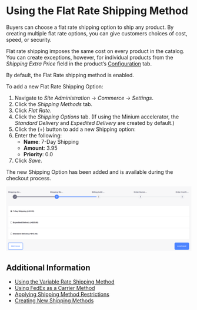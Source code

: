 # Using the Flat Rate Shipping Method

Buyers can choose a flat rate shipping option to ship any product. By creating multiple flat rate options, you can give customers choices of cost, speed, or security.

Flat rate shipping imposes the same cost on every product in the catalog. You can create exceptions, however, for individual products from the _Shipping Extra Price_ field in the product’s [Configuration](https://help.liferay.com/hc/articles/360017870032-Configuration-#shipping) tab.

By default, the Flat Rate shipping method is enabled.

To add a new Flat Rate Shipping Option:

1. Navigate to _Site Administration_ → _Commerce_ → _Settings_.
1. Click the _Shipping Methods_ tab.
1. Click _Flat Rate_.
1. Click the _Shipping Options_ tab. (If using the Minium accelerator, the _Standard Delivery_ and _Expedited Delivery_ are created by default.)
1. Click the (+) button to add a new Shipping option:
1. Enter the following:
    * **Name**: 7-Day Shipping
    * **Amount**: 3.95
    * **Priority**: 0.0
1. Click _Save_.

The new Shipping Option has been added and is available during the checkout process.

   ![Adding a flat rate shipping option](./using-the-flat-rate-shipping-method/images/01.png)

## Additional Information

* [Using the Variable Rate Shipping Method](./using-the-variable-rate-shipping-method.md)
* [Using FedEx as a Carrier Method](../sales/using-fedex-as-a-carrier-method.md)
* [Applying Shipping Method Restrictions](../sales/applying-shipping-method-restrictions.md)
* [Creating New Shipping Methods](https://help.liferay.com/hc/en-us/articles/360020751831)
